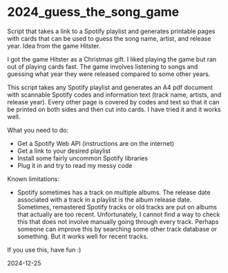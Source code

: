 # 2024_guess_the_song_game
Script that takes a link to a Spotify playlist and generates printable pages with cards that can be used to guess the song name, artist, and release year. Idea from the game Hitster. 

I got the game Hitster as a Christmas gift. I liked playing the game but ran out of playing cards fast. The game involves listening to songs and guessing what year they were released compared to some other years. 

This script takes any Spotify playlist and generates an A4 pdf document with scannable Spotify codes and information text (track name, artists, and release year). Every other page is covered by codes and text so that it can be printed on both sides and then cut into cards. I have tried it and it works well. 

What you need to do: 
- Get a Spotify Web API (instructions are on the internet)
- Get a link to your desired playlist
- Install some fairly uncommon Spotify libraries
- Plug it in and try to read my messy code

Known limitations: 
- Spotify sometimes has a track on multiple albums. The release date associated with a track in a playlist is the album release date. Sometimes, remastered Spotify tracks or old tracks are put on albums that actually are too recent. Unfortunately, I cannot find a way to check this that does not involve manually going through every track. Perhaps someone can improve this by searching some other track database or something. But it works well for recent tracks.

If you use this, have fun :)

2024-12-25
